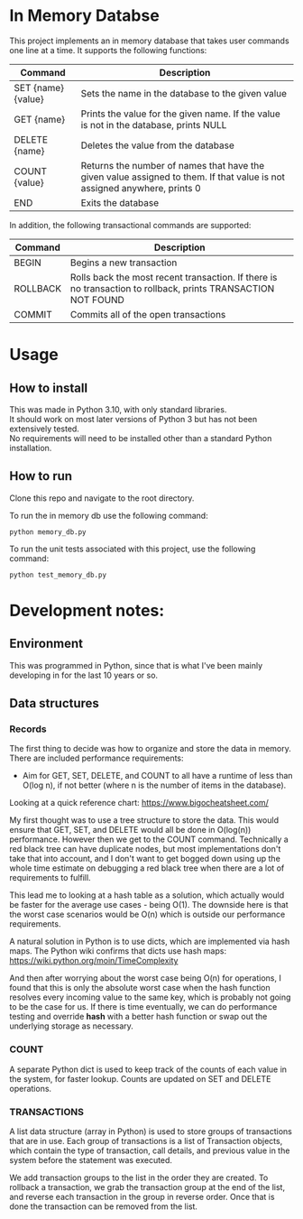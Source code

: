 # In Memory Databse

This project implements an in memory database that takes user commands one line at a time. 
It supports the following functions:

| Command   | Description                                                                                                                  |
|-----------|------------------------------------------------------------------------------------------------------------------------------|
| SET {name} {value} | Sets the name in the database to the given value                                                                             |
| GET {name} | Prints the value for the given name. If the value is not in the database, prints NULL                                        |
| DELETE {name} | Deletes the value from the database                                                                                          |
| COUNT {value} | Returns the number of names that have the given value assigned to them. If that value is not assigned anywhere, prints 0 |
| END | Exits the database |


In addition, the following transactional commands are supported:

| Command   | Description                                                                                                                  |
|-----------|------------------------------------------------------------------------------------------------------------------------------|
| BEGIN | Begins a new transaction |
| ROLLBACK | Rolls back the most recent transaction. If there is no transaction to rollback, prints TRANSACTION NOT FOUND |
| COMMIT | Commits all of the open transactions |

# Usage

## How to install

This was made in Python 3.10, with only standard libraries.  
It should work on most later versions of Python 3 but has not been extensively tested.   
No requirements will need to be installed other than a standard Python installation.

## How to run

Clone this repo and navigate to the root directory.

To run the in memory db use the following command:
```commandline
python memory_db.py
```

To run the unit tests associated with this project, use the following command:
```commandline
python test_memory_db.py
```

# Development notes:

## Environment

This was programmed in Python, since that is what I've been mainly developing in for the last 10 years or so.

## Data structures

### Records

The first thing to decide was how to organize and store the data in memory. There are included performance requirements:
  * Aim for GET, SET, DELETE, and COUNT to all have a runtime of less than O(log n), if not better
    (where n is the number of items in the database).

Looking at a quick reference chart:
https://www.bigocheatsheet.com/

My first thought was to use a tree structure to store the data. This would ensure that GET, SET, and DELETE
would all be done in O(log(n)) performance. However then we get to the COUNT command. Technically a red black tree can
have duplicate nodes, but most implementations don't take that into account, and I don't want to get bogged down
using up the whole time estimate on debugging a red black tree when there are a lot of requirements to fulfill.

This lead me to looking at a hash table as a solution, which actually would be faster for the average use cases - being O(1).
The downside here is that the worst case scenarios would be O(n) which is outside our performance requirements.

A natural solution in Python is to use dicts, which are implemented via hash maps.  The Python wiki confirms that dicts use hash maps:
https://wiki.python.org/moin/TimeComplexity

And then after worrying about the worst case being O(n) for operations, I found that this is only the absolute worst
case when the hash function resolves every incoming value to the same key, which is probably not going to be the case for
us.  If there is time eventually, we can do performance testing and override __hash__ with a better hash function or swap
out the underlying storage as necessary.

### COUNT

A separate Python dict is used to keep track of the counts of each value in the system, for faster lookup. Counts are 
updated on SET and DELETE operations.

### TRANSACTIONS

A list data structure (array in Python) is used to store groups of transactions that are in use. Each group of transactions
is a list of Transaction objects, which contain the type of transaction, call details, and previous value in the system
before the statement was executed.

We add transaction groups to the list in the order they are created. To rollback a transaction, we grab the transaction
group at the end of the list, and reverse each transaction in the group in reverse order. Once that is done the 
transaction can be removed from the list.

